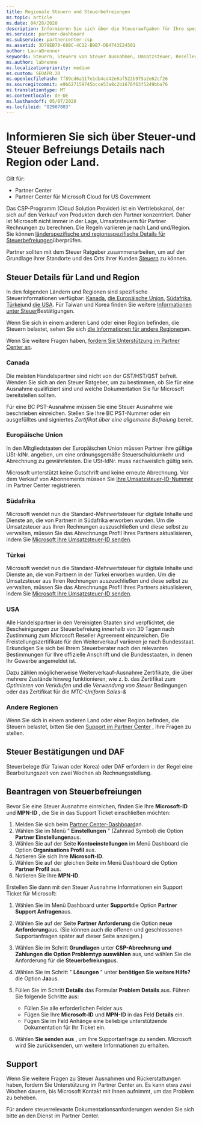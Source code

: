 ```yaml
---
title: Regionale Steuern und Steuerbefreiungen
ms.topic: article
ms.date: 04/28/2020
description: Informieren Sie sich über die Steueraufgaben für Ihre spezielle geografische Region und über das Übermitteln von Steuer Ausnahmen für Ihre CSP-Verkäufe. Erfahren Sie auch, wie Sie Support für Steuerfragen erhalten.
ms.service: partner-dashboard
ms.subservice: partnercenter-csp
ms.assetid: 3D78EB70-68BC-4C12-B9B7-DB4743E24501
author: LauraBrenner
keywords: Steuern, Steuern von Steuer Ausnahmen, Umsatzsteuer, Reseller, Abrechnung
ms.author: labrenne
ms.localizationpriority: medium
ms.custom: SEOAPR.20
ms.openlocfilehash: ff89cd6a117e1db4cd42e0af522b975a2e62cf26
ms.sourcegitcommit: e9b627159745bcce53a8c2b1676f63f5249bba76
ms.translationtype: MT
ms.contentlocale: de-DE
ms.lasthandoff: 05/07/2020
ms.locfileid: "82907803"
---
```

# <a name="read-about-taxes-and-tax-exemption-details-by-region-or-country"></a>Informieren Sie sich über Steuer-und Steuer Befreiungs Details nach Region oder Land.

Gilt für:

- Partner Center
- Partner Center für Microsoft Cloud for US Government

Das CSP-Programm (Cloud Solution Provider) ist ein Vertriebskanal, der sich auf den Verkauf von Produkten durch den Partner konzentriert. Daher ist Microsoft nicht immer in der Lage, Umsatzsteuern für Partner Rechnungen zu berechnen. Die Regeln variieren je nach Land und/Region. Sie können [länderspezifische und regionsspezifische Details für Steuerbefreiungen](#country-and-region-tax-details)überprüfen.

Partner sollten mit dem Steuer Ratgeber zusammenarbeiten, um auf der Grundlage ihrer Standorte und des Orts ihrer Kunden [Steuern](#file-tax-exemptions) zu können.

## <a name="country-and-region-tax-details"></a>Steuer Details für Land und Region

In den folgenden Ländern und Regionen sind spezifische Steuerinformationen verfügbar: [Kanada](#canada), [die Europäische Union](#european-union), [Südafrika](#south-africa), [Türkei](#turkey)und [die USA](#united-states). Für Taiwan und Korea finden Sie weitere [Informationen unter Steuer](#tax-receipts-and-daf)Bestätigungen.

Wenn Sie sich in einem anderen Land oder einer Region befinden, die Steuern belastet, sehen Sie sich [die Informationen für andere Regionen](#other-regions)an.

Wenn Sie weitere Fragen haben, [fordern Sie Unterstützung im Partner Center an](#support).

### <a name="canada"></a>Canada

Die meisten Handelspartner sind nicht von der GST/HST/QST befreit. Wenden Sie sich an den Steuer Ratgeber, um zu bestimmen, ob Sie für eine Ausnahme qualifiziert sind und welche Dokumentation Sie für Microsoft bereitstellen sollten.

Für eine BC PST-Ausnahme müssen Sie eine Steuer Ausnahme wie beschrieben einreichen. Stellen Sie Ihre BC PST-Nummer oder ein ausgefülltes und signiertes *Zertifikat über eine allgemeine Befreiung* bereit.

### <a name="european-union"></a>Europäische Union

In den Mitgliedstaaten der Europäischen Union müssen Partner ihre gültige USt-IdNr. angeben, um eine ordnungsgemäße Steuerschuldumkehr und Abrechnung zu gewährleisten. Die USt-IdNr. muss nachweislich gültig sein.

Microsoft unterstützt keine Gutschrift und keine erneute Abrechnung. Vor dem Verkauf von Abonnements müssen Sie [Ihre Umsatzsteuer-ID-Nummer](organization-tax-info.md) im Partner Center registrieren.

### <a name="south-africa"></a>Südafrika

Microsoft wendet nun die Standard-Mehrwertsteuer für digitale Inhalte und Dienste an, die von Partnern in Südafrika erworben wurden. Um die Umsatzsteuer aus Ihren Rechnungen auszuschließen und diese selbst zu verwalten, müssen Sie das Abrechnungs Profil Ihres Partners aktualisieren, indem Sie [Microsoft Ihre Umsatzsteuer-ID senden](organization-tax-info.md).

### <a name="turkey"></a>Türkei

Microsoft wendet nun die Standard-Mehrwertsteuer für digitale Inhalte und Dienste an, die von Partnern in der Türkei erworben wurden. Um die Umsatzsteuer aus Ihren Rechnungen auszuschließen und diese selbst zu verwalten, müssen Sie das Abrechnungs Profil Ihres Partners aktualisieren, indem Sie [Microsoft Ihre Umsatzsteuer-ID senden](organization-tax-info.md).

### <a name="united-states"></a>USA

Alle Handelspartner in den Vereinigten Staaten sind verpflichtet, die Bescheinigungen zur Steuerbefreiung innerhalb von 30 Tagen nach Zustimmung zum Microsoft Reseller Agreement einzureichen. Die Freistellungszertifikate für den Weiterverkauf variieren je nach Bundesstaat. Erkundigen Sie sich bei Ihrem Steuerberater nach den relevanten Bestimmungen für Ihre offizielle Anschrift und die Bundesstaaten, in denen Ihr Gewerbe angemeldet ist.

Dazu zählen möglicherweise Weiterverkauf-Ausnahme Zertifikate, die über mehrere Zustände hinweg funktionieren, wie z. b. das Zertifikat zum *Optimieren von Verkäufen* und die *Verwendung von Steuer* Bedingungen oder das Zertifikat für die *MTC-Uniform Sales-&*

### <a name="other-regions"></a>Andere Regionen

Wenn Sie sich in einem anderen Land oder einer Region befinden, die Steuern belastet, bitten Sie den [Support im Partner Center](#support) , Ihre Fragen zu stellen.

## <a name="tax-receipts-and-daf"></a>Steuer Bestätigungen und DAF

Steuerbelege (für Taiwan oder Korea) oder DAF erfordern in der Regel eine Bearbeitungszeit von zwei Wochen ab Rechnungsstellung.

## <a name="file-tax-exemptions"></a>Beantragen von Steuerbefreiungen

Bevor Sie eine Steuer Ausnahme einreichen, finden Sie Ihre **Microsoft-ID** und **MPN-ID** , die Sie in das Support Ticket einschließen möchten:

1. Melden Sie sich beim [Partner Center-Dashboard](https://partner.microsoft.com/dashboard/)an.
2. Wählen Sie im Menü " **Einstellungen** " (Zahnrad Symbol) die Option **Partner Einstellungen**aus.
3. Wählen Sie auf der Seite **Kontoeinstellungen** im Menü Dashboard die Option **Organisations Profil** aus.
4. Notieren Sie sich Ihre **Microsoft-ID**.
5. Wählen Sie auf der gleichen Seite im Menü Dashboard die Option **Partner Profil** aus.
6. Notieren Sie Ihre **MPN-ID**.

Erstellen Sie dann mit den Steuer Ausnahme Informationen ein Support Ticket für Microsoft:

1. Wählen Sie im Menü Dashboard unter **Support**die Option **Partner Support Anfragen**aus.
2. Wählen Sie auf der Seite **Partner Anforderung** die Option **neue Anforderung**aus. (Sie können auch die offenen und geschlossenen Supportanfragen später auf dieser Seite anzeigen.)
3. Wählen Sie im Schritt **Grundlagen** unter **CSP-Abrechnung und Zahlungen** **die Option Problemtyp auswählen** aus, und wählen Sie die Anforderung für die **Steuerbefreiung**aus.
4. Wählen Sie im Schritt " **Lösungen** " unter **benötigen Sie weitere Hilfe?** die Option **Ja**aus.
5. Füllen Sie im Schritt **Details** das Formular **Problem Details** aus. Führen Sie folgende Schritte aus:

    - Füllen Sie alle erforderlichen Felder aus.
    - Fügen Sie Ihre **Microsoft-ID** und **MPN-ID** in das Feld **Details** ein.
    - Fügen Sie im Feld Anhänge eine beliebige unterstützende Dokumentation für Ihr Ticket ein.

6. Wählen **Sie senden aus** , um Ihre Supportanfrage zu senden. Microsoft wird Sie zurücksenden, um weitere Informationen zu erhalten.

## <a name="support"></a>Support

Wenn Sie weitere Fragen zu Steuer Ausnahmen und Rückerstattungen haben, fordern Sie Unterstützung im Partner Center an. Es kann etwa zwei Wochen dauern, bis Microsoft Kontakt mit Ihnen aufnimmt, um das Problem zu beheben.

Für andere steuerrelevante Dokumentationsanforderungen wenden Sie sich bitte an den Dienst im Partner Center.
